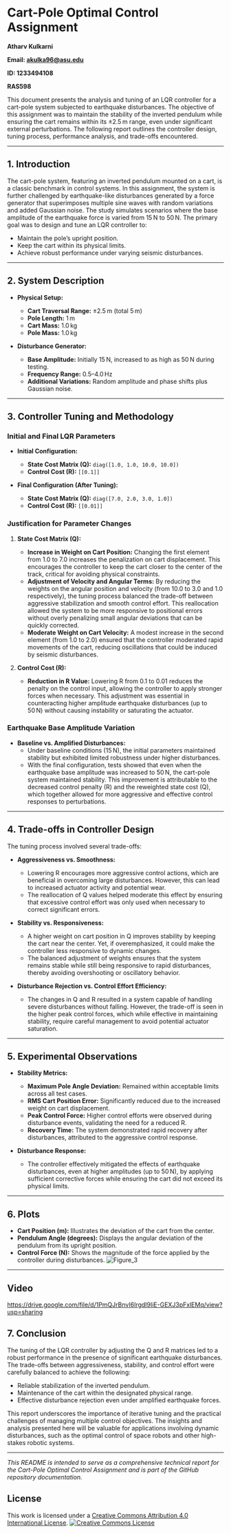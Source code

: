 # Cart-Pole Optimal Control Assignment


**Atharv Kulkarni**

**Email: akulka96@asu.edu**

**ID: 1233494108**

**RAS598**

This document presents the analysis and tuning of an LQR controller for a cart-pole system subjected to earthquake disturbances. The objective of this assignment was to maintain the stability of the inverted pendulum while ensuring the cart remains within its ±2.5 m range, even under significant external perturbations. The following report outlines the controller design, tuning process, performance analysis, and trade-offs encountered.

---

## 1. Introduction

The cart-pole system, featuring an inverted pendulum mounted on a cart, is a classic benchmark in control systems. In this assignment, the system is further challenged by earthquake-like disturbances generated by a force generator that superimposes multiple sine waves with random variations and added Gaussian noise. The study simulates scenarios where the base amplitude of the earthquake force is varied from 15 N to 50 N. The primary goal was to design and tune an LQR controller to:
- Maintain the pole’s upright position.
- Keep the cart within its physical limits.
- Achieve robust performance under varying seismic disturbances.

---

## 2. System Description

- **Physical Setup:**
  - **Cart Traversal Range:** ±2.5 m (total 5 m)
  - **Pole Length:** 1 m
  - **Cart Mass:** 1.0 kg
  - **Pole Mass:** 1.0 kg

- **Disturbance Generator:**
  - **Base Amplitude:** Initially 15 N, increased to as high as 50 N during testing.
  - **Frequency Range:** 0.5–4.0 Hz
  - **Additional Variations:** Random amplitude and phase shifts plus Gaussian noise.

---

## 3. Controller Tuning and Methodology

### Initial and Final LQR Parameters

- **Initial Configuration:**
  - **State Cost Matrix (Q):** `diag([1.0, 1.0, 10.0, 10.0])`
  - **Control Cost (R):** `[[0.1]]`

- **Final Configuration (After Tuning):**
  - **State Cost Matrix (Q):** `diag([7.0, 2.0, 3.0, 1.0])`
  - **Control Cost (R):** `[[0.01]]`

### Justification for Parameter Changes

1. **State Cost Matrix (Q):**
   - **Increase in Weight on Cart Position:** Changing the first element from 1.0 to 7.0 increases the penalization on cart displacement. This encourages the controller to keep the cart closer to the center of the track, critical for avoiding physical constraints.
   - **Adjustment of Velocity and Angular Terms:** By reducing the weights on the angular position and velocity (from 10.0 to 3.0 and 1.0 respectively), the tuning process balanced the trade-off between aggressive stabilization and smooth control effort. This reallocation allowed the system to be more responsive to positional errors without overly penalizing small angular deviations that can be quickly corrected.
   - **Moderate Weight on Cart Velocity:** A modest increase in the second element (from 1.0 to 2.0) ensured that the controller moderated rapid movements of the cart, reducing oscillations that could be induced by seismic disturbances.

2. **Control Cost (R):**
   - **Reduction in R Value:** Lowering R from 0.1 to 0.01 reduces the penalty on the control input, allowing the controller to apply stronger forces when necessary. This adjustment was essential in counteracting higher amplitude earthquake disturbances (up to 50 N) without causing instability or saturating the actuator.

### Earthquake Base Amplitude Variation

- **Baseline vs. Amplified Disturbances:**
  - Under baseline conditions (15 N), the initial parameters maintained stability but exhibited limited robustness under higher disturbances.
  - With the final configuration, tests showed that even when the earthquake base amplitude was increased to 50 N, the cart-pole system maintained stability. This improvement is attributable to the decreased control penalty (R) and the reweighted state cost (Q), which together allowed for more aggressive and effective control responses to perturbations.

---

## 4. Trade-offs in Controller Design

The tuning process involved several trade-offs:

- **Aggressiveness vs. Smoothness:**
  - Lowering R encourages more aggressive control actions, which are beneficial in overcoming large disturbances. However, this can lead to increased actuator activity and potential wear.
  - The reallocation of Q values helped moderate this effect by ensuring that excessive control effort was only used when necessary to correct significant errors.

- **Stability vs. Responsiveness:**
  - A higher weight on cart position in Q improves stability by keeping the cart near the center. Yet, if overemphasized, it could make the controller less responsive to dynamic changes.
  - The balanced adjustment of weights ensures that the system remains stable while still being responsive to rapid disturbances, thereby avoiding overshooting or oscillatory behavior.

- **Disturbance Rejection vs. Control Effort Efficiency:**
  - The changes in Q and R resulted in a system capable of handling severe disturbances without falling. However, the trade-off is seen in the higher peak control forces, which while effective in maintaining stability, require careful management to avoid potential actuator saturation.

---

## 5. Experimental Observations

- **Stability Metrics:**
  - **Maximum Pole Angle Deviation:** Remained within acceptable limits across all test cases.
  - **RMS Cart Position Error:** Significantly reduced due to the increased weight on cart displacement.
  - **Peak Control Force:** Higher control efforts were observed during disturbance events, validating the need for a reduced R.
  - **Recovery Time:** The system demonstrated rapid recovery after disturbances, attributed to the aggressive control response.

- **Disturbance Response:**
  - The controller effectively mitigated the effects of earthquake disturbances, even at higher amplitudes (up to 50 N), by applying sufficient corrective forces while ensuring the cart did not exceed its physical limits.

---

## 6. Plots

- **Cart Position (m):** Illustrates the deviation of the cart from the center.
- **Pendulum Angle (degrees):** Displays the angular deviation of the pendulum from its upright position.
- **Control Force (N):** Shows the magnitude of the force applied by the controller during disturbances.
![Figure_3](https://github.com/user-attachments/assets/874dace9-0f13-4878-a2c5-51cc1c66e435)

---
## Video 
https://drive.google.com/file/d/1PmQJrBnvI6Irgdl9IiE-GEXJ3pFxlEMq/view?usp=sharing
## 7. Conclusion

The tuning of the LQR controller by adjusting the Q and R matrices led to a robust performance in the presence of significant earthquake disturbances. The trade-offs between aggressiveness, stability, and control effort were carefully balanced to achieve the following:
- Reliable stabilization of the inverted pendulum.
- Maintenance of the cart within the designated physical range.
- Effective disturbance rejection even under amplified earthquake forces.

This report underscores the importance of iterative tuning and the practical challenges of managing multiple control objectives. The insights and analysis presented here will be valuable for applications involving dynamic disturbances, such as the optimal control of space robots and other high-stakes robotic systems.

---



*This README is intended to serve as a comprehensive technical report for the Cart-Pole Optimal Control Assignment and is part of the GitHub repository documentation.*


## License
This work is licensed under a [Creative Commons Attribution 4.0 International License](http://creativecommons.org/licenses/by/4.0/).
[![Creative Commons License](https://i.creativecommons.org/l/by/4.0/88x31.png)](http://creativecommons.org/licenses/by/4.0/) 
